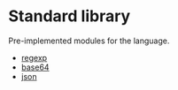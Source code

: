 # Standard library

Pre-implemented modules for the language.

- [regexp](/plasma/documentation/stdlib-regexp.html)
- [base64](/plasma/documentation/stdlib-base64.html)
- [json](/plasma/documentation/stdlib-json.html)